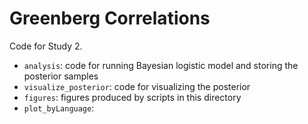 # Greenberg Correlations

Code for Study 2.

* `analysis`: code for running Bayesian logistic model and storing the posterior samples
* `visualize_posterior`: code for visualizing the posterior
* `figures`: figures produced by scripts in this directory
* `plot_byLanguage`: 

